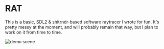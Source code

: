 # RAT
This is a basic, SDL2 & [shitrndr](https://github.com/ArgonBeryllium/shitrndr)-based software raytracer I wrote for fun. It's pretty messy at the moment, and will probably remain that way, but I plan to work on it from time to time.

![demo scene](images/demo.gif)
